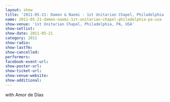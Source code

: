 ```yaml
---
layout: show
title: '2011-05-21: Damon & Naomi - 1st Unitarian Chapel, Philadelphia, PA, USA'
name: 2011-05-21-damon-naomi-1st-unitarian-chapel-philadelphia-pa-usa
show-venue: '1st Unitarian Chapel, Philadelphia, PA, USA'
show-setlist: 
show-date: 2011-05-21
category: 2011
show-radio: 
show-lastfm: 
show-cancelled: 
performers: 
facebook-event-url: 
show-poster-url: 
show-ticket-url: 
show-venue-website: 
show-additional: 
---
```


with Amor de Días